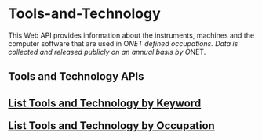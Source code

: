 # Tools-and-Technology
This Web API provides information about the instruments, machines and the computer software that are used in O*NET defined occupations. Data is collected and released publicly on an annual basis by O*NET. 

<h2>Tools and Technology APIs<h2>

<a href="https://www.careeronestop.org/Developers/WebAPI/ToolsandTechnology/list-tools-and-tech-by-keyword.aspx">List Tools and Technology by Keyword</a>

<a href="https://www.careeronestop.org/Developers/WebAPI/ToolsandTechnology/list-tools-and-tech-by-occupation.aspx"> List Tools and Technology by Occupation</a>
